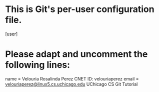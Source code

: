 # This is Git's per-user configuration file.
[user]
# Please adapt and uncomment the following lines:
name = Velouria Rosalinda Perez CNET ID: velouriaperez
email = velouriaperez@linux5.cs.uchicago.edu
UChicago CS Git Tutorial

